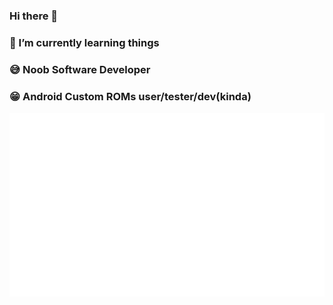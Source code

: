 ### Hi there 👋
### 🌱 I’m currently learning things
### 😅 Noob Software Developer
### 😁 Android Custom ROMs user/tester/dev(kinda)

![My Stats](https://github.com/Mayuresh-loves-cpp/github-stats/blob/master/generated/overview.svg)
<!--
**Mayuresh-loves-cpp/Mayuresh-loves-cpp** is a ✨ _special_ ✨ repository because its `README.md` (this file) appears on your GitHub profile.

Here are some ideas to get you started:

- 🔭 I’m currently working on ...
- 🌱 I’m currently learning ...
- 👯 I’m looking to collaborate on ...
- 🤔 I’m looking for help with ...
- 💬 Ask me about ...
- 📫 How to reach me: ...
- 😄 Pronouns: ...
- ⚡ Fun fact: ...
-->
